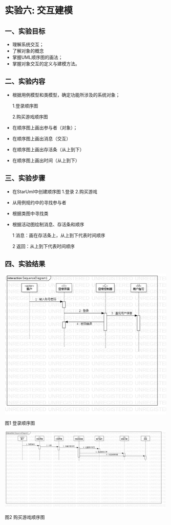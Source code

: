 # 实验六: 交互建模
## 一、实验目标
- 理解系统交互；
- 了解对象的概念
- 掌握UML顺序图的画法；
- 掌握对象交互的定义与建模方法。
## 二、实验内容
- 根据用例模型和类模型，确定功能所涉及的系统对象；

   1.登录顺序图

   2.购买游戏顺序图

- 在顺序图上画出参与者（对象）；

- 在顺序图上画出消息（交互）

- 在顺序图上画出存活条（从上到下）

- 在顺序图上画出时间（从上到下）
## 三、实验步骤
- 在StarUml中创建顺序图
  1.登录
  2.购买游戏

- 从用例规约中的寻找参与者

- 根据类图中寻找类

- 根据活动图绘制消息、存活条和顺序

  1 消息：画在存活条上，从上到下代表时间顺序

  2 返回：从上到下代表时间顺序
## 四、实验结果
![登录顺序图](./SequenceDiagram1.jpg)

图1 登录顺序图

![购买游戏顺序图](./SequenceDiagram2.jpg)

图2 购买游戏顺序图
